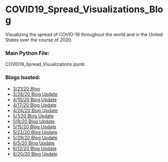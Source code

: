 # COVID19_Spread_Visualizations_Blog
Visualizing the spread of COVID-19 throughout the world and in the United States over the course of 2020.

### Main Python File:
COVID19_Spread_Visualizations.ipynb

### Blogs hosted:
- [3/21/20 Blog](https://bensdata.science.blog/2020/03/21/visualizing-the-covid-19-crisis-across-the-world/)
- [3/28/20 Blog Update](https://bensdata.science.blog/2020/03/28/update-visualizing-the-covid-19-crisis-across-the-world-and-in-the-united-states/)
- [4/10/20 Blog Update](https://bensdata.science.blog/2020/04/10/update-visualizing-the-covid-19-crisis-across-the-world-and-in-the-united-states-4-10-20/)
- [4/17/20 Blog Update](https://bensdata.science.blog/2020/04/17/update-visualizing-the-covid-19-crisis-across-the-world-and-in-the-united-states-4-17-20/)
- [4/24/20 Blog Update](https://bensdata.science.blog/2020/04/24/update-visualizing-the-covid-19-crisis-across-the-world-and-in-the-united-states-4-24-20/)
- [5/1/20 Blog Update](https://bensdata.science.blog/2020/05/01/update-visualizing-the-covid-19-crisis-across-the-world-and-in-the-united-states-5-1-20/)
- [5/8/20 Blog Update](https://bensdata.science.blog/2020/05/08/update-visualizing-the-covid-19-crisis-across-the-world-and-in-the-united-states-5-8-20/)
- [5/15/20 Blog Update](https://bensdata.science.blog/2020/05/15/update-visualizing-the-covid-19-crisis-across-the-world-and-in-the-united-states-5-15-20/)
- [5/22/20 Blog Update](https://bensdata.science.blog/2020/05/22/update-visualizing-the-covid-19-crisis-across-the-world-and-in-the-united-states-5-22-20/)
- [5/29/20 Blog Update](https://bensdata.science.blog/2020/05/29/update-visualizing-the-covid-19-crisis-across-the-world-and-in-the-united-states-5-29-20/)
- [6/5/20 Blog Update](https://bensdata.science.blog/2020/06/05/update-visualizing-the-covid-19-crisis-across-the-world-and-in-the-united-states-6-5-20/)
- [6/12/20 Blog Update](https://bensdata.science.blog/2020/06/12/update-visualizing-the-covid-19-crisis-across-the-world-and-in-the-united-states-6-12-20/)
- [6/20/20 Blog Update](https://bensdata.science.blog/2020/06/20/update-visualizing-the-covid-19-crisis-across-the-world-and-in-the-united-states-6-20-20/)
